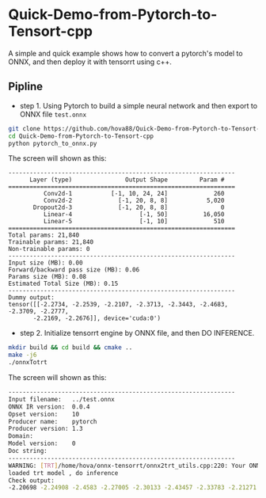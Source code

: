 # Quick-Demo-from-Pytorch-to-Tensort-cpp

 A simple and quick example shows how to convert a pytorch's model to ONNX, and then deploy it with tensorrt using c++.

 ## Pipline
  - step 1. Using Pytorch to build a simple neural network and then export to ONNX file `test.onnx`
 ```bash
 git clone https://github.com/hova88/Quick-Demo-from-Pytorch-to-Tensort-cpp.git
 cd Quick-Demo-from-Pytorch-to-Tensort-cpp
 python pytorch_to_onnx.py
 ```
The screen will shown as this:
  ```
 ----------------------------------------------------------------
        Layer (type)               Output Shape         Param #
================================================================
            Conv2d-1           [-1, 10, 24, 24]             260
            Conv2d-2             [-1, 20, 8, 8]           5,020
         Dropout2d-3             [-1, 20, 8, 8]               0
            Linear-4                   [-1, 50]          16,050
            Linear-5                   [-1, 10]             510
================================================================
Total params: 21,840
Trainable params: 21,840
Non-trainable params: 0
----------------------------------------------------------------
Input size (MB): 0.00
Forward/backward pass size (MB): 0.06
Params size (MB): 0.08
Estimated Total Size (MB): 0.15
----------------------------------------------------------------
Dummy output:
tensor([[-2.2734, -2.2539, -2.2107, -2.3713, -2.3443, -2.4683, -2.3709, -2.2777,
         -2.2169, -2.2676]], device='cuda:0')
```

 - step 2. Initialize tensorrt engine by ONNX file, and then DO INFERENCE.
 ```bash
 mkdir build && cd build && cmake ..
 make -j6
 ./onnxTotrt
 ```
 The screen will shown as this:
 ```bash
 ----------------------------------------------------------------
Input filename:   ../test.onnx
ONNX IR version:  0.0.4
Opset version:    10
Producer name:    pytorch
Producer version: 1.3
Domain:           
Model version:    0
Doc string:       
----------------------------------------------------------------
WARNING: [TRT]/home/hova/onnx-tensorrt/onnx2trt_utils.cpp:220: Your ONNX model has been generated with INT64 weights, while TensorRT does not natively support INT64. Attempting to cast down to INT32.
loaded trt model , do inference
Check output:
-2.20698 -2.24908 -2.4583 -2.27005 -2.30133 -2.43457 -2.33783 -2.21271 -2.41685 -2.1832
 ```
